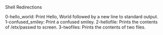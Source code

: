 Shell Redirections

0-hello_world: Print Hello, World followed by a new line to standard output.
1-confused_smiley: Print a confused smiley.
2-hellofile: Prints the contents of /etx/passwd to screen.
3-twofiles: Prints the contents of two files.
